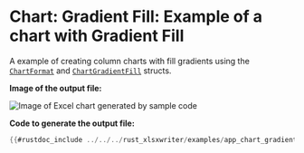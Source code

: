# Chart: Gradient Fill: Example of a chart with Gradient Fill

A example of creating column charts with fill gradients using the
[`ChartFormat`] and [`ChartGradientFill`] structs.


**Image of the output file:**

![Image of Excel chart generated by sample code](../../images/chart_gradient_fill.png)


**Code to generate the output file:**

```rust
{{#rustdoc_include ../../../rust_xlsxwriter/examples/app_chart_gradient.rs:8:}}
```

[`ChartFormat`]: https://docs.rs/rust_xlsxwriter/latest/rust_xlsxwriter/chart/struct.ChartFormat.html
[`ChartGradientFill`]: https://docs.rs/rust_xlsxwriter/latest/rust_xlsxwriter/chart/struct.ChartGradientFill.html
